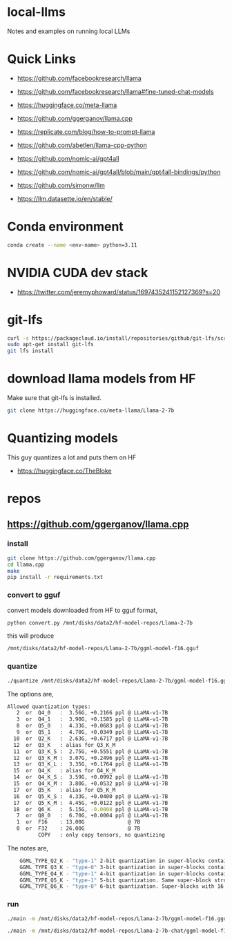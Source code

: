 # local-llms
Notes and examples on running local LLMs


# Quick Links

* https://github.com/facebookresearch/llama
* https://github.com/facebookresearch/llama#fine-tuned-chat-models

* https://huggingface.co/meta-llama

* https://github.com/ggerganov/llama.cpp
* https://replicate.com/blog/how-to-prompt-llama

* https://github.com/abetlen/llama-cpp-python

* https://github.com/nomic-ai/gpt4all
* https://github.com/nomic-ai/gpt4all/blob/main/gpt4all-bindings/python

* https://github.com/simonw/llm
* https://llm.datasette.io/en/stable/




# Conda environment

``` bash
conda create --name <env-name> python=3.11
```


# NVIDIA CUDA dev stack

* https://twitter.com/jeremyphoward/status/1697435241152127369?s=20



# git-lfs

``` bash
curl -s https://packagecloud.io/install/repositories/github/git-lfs/script.deb.sh | sudo bash
sudo apt-get install git-lfs
git lfs install
```

# download llama models from HF

Make sure that git-lfs is installed.

``` bash
git clone https://huggingface.co/meta-llama/Llama-2-7b
```



# Quantizing models

This guy quantizes a lot and puts them on HF
* https://huggingface.co/TheBloke





# repos

## https://github.com/ggerganov/llama.cpp

### install

``` bash
git clone https://github.com/ggerganov/llama.cpp
cd llama.cpp
make
pip install -r requirements.txt
```

### convert to gguf

convert models downloaded from HF to gguf format,

``` bash
python convert.py /mnt/disks/data2/hf-model-repos/Llama-2-7b
```

this will produce

``` bash
/mnt/disks/data2/hf-model-repos/Llama-2-7b/ggml-model-f16.gguf
```

### quantize

``` bash
./quantize /mnt/disks/data2/hf-model-repos/Llama-2-7b/ggml-model-f16.gguf /mnt/disks/data2/hf-model-repos/Llama-2-7b/ggml-model-Q4_0.gguf Q4_0
```

The options are,

``` bash
Allowed quantization types:
   2  or  Q4_0   :  3.56G, +0.2166 ppl @ LLaMA-v1-7B
   3  or  Q4_1   :  3.90G, +0.1585 ppl @ LLaMA-v1-7B
   8  or  Q5_0   :  4.33G, +0.0683 ppl @ LLaMA-v1-7B
   9  or  Q5_1   :  4.70G, +0.0349 ppl @ LLaMA-v1-7B
  10  or  Q2_K   :  2.63G, +0.6717 ppl @ LLaMA-v1-7B
  12  or  Q3_K   : alias for Q3_K_M
  11  or  Q3_K_S :  2.75G, +0.5551 ppl @ LLaMA-v1-7B
  12  or  Q3_K_M :  3.07G, +0.2496 ppl @ LLaMA-v1-7B
  13  or  Q3_K_L :  3.35G, +0.1764 ppl @ LLaMA-v1-7B
  15  or  Q4_K   : alias for Q4_K_M
  14  or  Q4_K_S :  3.59G, +0.0992 ppl @ LLaMA-v1-7B
  15  or  Q4_K_M :  3.80G, +0.0532 ppl @ LLaMA-v1-7B
  17  or  Q5_K   : alias for Q5_K_M
  16  or  Q5_K_S :  4.33G, +0.0400 ppl @ LLaMA-v1-7B
  17  or  Q5_K_M :  4.45G, +0.0122 ppl @ LLaMA-v1-7B
  18  or  Q6_K   :  5.15G, -0.0008 ppl @ LLaMA-v1-7B
   7  or  Q8_0   :  6.70G, +0.0004 ppl @ LLaMA-v1-7B
   1  or  F16    : 13.00G              @ 7B
   0  or  F32    : 26.00G              @ 7B
          COPY   : only copy tensors, no quantizing
```

The notes are,

``` bash
    GGML_TYPE_Q2_K - "type-1" 2-bit quantization in super-blocks containing 16 blocks, each block having 16 weight. Block scales and mins are quantized with 4 bits. This ends up effectively using 2.5625 bits per weight (bpw)
    GGML_TYPE_Q3_K - "type-0" 3-bit quantization in super-blocks containing 16 blocks, each block having 16 weights. Scales are quantized with 6 bits. This end up using 3.4375 bpw.
    GGML_TYPE_Q4_K - "type-1" 4-bit quantization in super-blocks containing 8 blocks, each block having 32 weights. Scales and mins are quantized with 6 bits. This ends up using 4.5 bpw.
    GGML_TYPE_Q5_K - "type-1" 5-bit quantization. Same super-block structure as GGML_TYPE_Q4_K resulting in 5.5 bpw
    GGML_TYPE_Q6_K - "type-0" 6-bit quantization. Super-blocks with 16 blocks, each block having 16 weights. Scales are quantized with 8 bits. This ends up using 6.5625 bpw
```

### run

``` bash
./main -m /mnt/disks/data2/hf-model-repos/Llama-2-7b/ggml-model-f16.gguf -n 16 -p "The capital of France is"
```


``` bash
./main -m /mnt/disks/data2/hf-model-repos/Llama-2-7b-chat/ggml-model-f16.gguf -n 16 -p "[INST] What is the capital of France? [/INST]"
```
